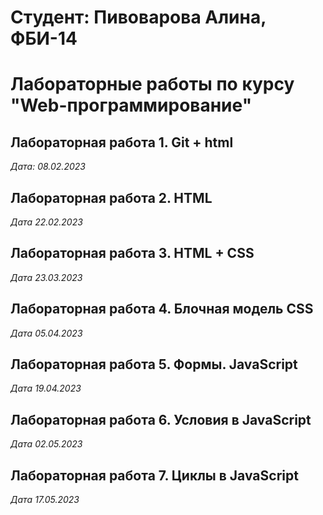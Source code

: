 # Студент: Пивоварова Алина, ФБИ-14

# Лабораторные работы по курсу "Web-программирование"

## Лабораторная работа 1. Git + html

*Дата: 08.02.2023*

## Лабораторная работа 2. HTML

*Дата 22.02.2023*

## Лабораторная работа 3. HTML + CSS

*Дата 23.03.2023*

## Лабораторная работа 4. Блочная модель CSS

*Дата 05.04.2023*

## Лабораторная работа 5. Формы. JavaScript

*Дата 19.04.2023* 

## Лабораторная работа 6. Условия в JavaScript

*Дата 02.05.2023*

## Лабораторная работа 7. Циклы в JavaScript

*Дата 17.05.2023*
